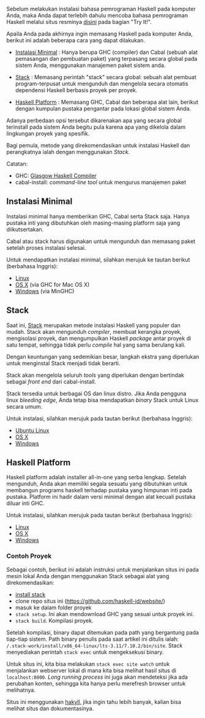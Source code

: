 Sebelum melakukan instalasi bahasa pemrograman Haskell pada komputer Anda, maka Anda dapat terlebih dahulu mencoba bahasa pemrograman Haskell melalui situs resminya [disini](http://haskell.org) pada bagian "Try It!".

Apaila Anda pada akhirnya ingin memasang Haskell pada komputer Anda, berikut ini adalah beberapa cara yang dapat dilakukan. 

- [Instalasi Minimal](#minimal) : Hanya berupa GHC (compiler) dan Cabal (sebuah alat pemasangan dan pembuatan paket) yang terpasang secara global pada sistem Anda, menggunakan manajemen paket sistem anda.

- [Stack](#stack) : Memasang perintah "stack" secara global: sebuah alat pembuat program-terpusat untuk mengunduh dan mengelola secara otomatis dependensi Haskell berbasis proyek per proyek.

- [Haskell Platform](#platform) : Memasang GHC, Cabal dan beberapa alat lain, berikut dengan kumpulan pustaka pengantar pada lokasi global sistem Anda.

Adanya perbedaan opsi tersebut dikarenakan apa yang secara global terinstall pada sistem Anda begitu pula karena apa yang dikelola dalam lingkungan proyek yang spesifik. 

Bagi pemula, metode yang direkomendasikan untuk instalasi Haskell dan perangkatnya ialah dengan menggunakan *Stack*.

Catatan:

* GHC: [Glasgow Haskell Compiler](https://www.haskell.org/ghc/)
* cabal-install: *command-line tool* untuk mengurus manajemen paket

## Instalasi Minimal <a name="minimal"></a>

Instalasi minimal hanya memberikan GHC, Cabal serta Stack saja. Hanya pustaka inti yang dibutuhkan oleh masing-masing platform saja yang diikutsertakan.

Cabal atau stack harus digunakan untuk mengunduh dan memasang paket setelah proses instalasi selesai.

Untuk mendapatkan instalasi minimal, silahkan merujuk ke tautan berikut (berbahasa Inggris):

- [Linux](http://haskell.org/downloads/linux)
- [OS X](https://ghcformacosx.github.io/) (via GHC for Mac OS X)
- [Windows](https://github.com/fpco/minghc#using-the-installer) (via MinGHC)

## Stack <a name="stack"></a>

Saat ini, [Stack](http://haskellstack.org/) merupakan metode instalasi Haskell yang populer dan mudah.
Stack akan mengunduh *compiler*, membuat kerangka proyek, mengisolasi proyek, dan mengumpulkan
Haskell *package* antar proyek di satu tempat, sehingga tidak perlu *compile* hal yang
sama berulang kali.

Dengan keuntungan yang sedemikian besar, langkah ekstra yang diperlukan untuk menginstal
Stack menjadi tidak berarti.

Stack akan mengelola seluruh *tools* yang diperlukan dengan bertindak sebagai *front end* dari
cabal-install.

Stack tersedia untuk berbagai OS dan linux distro. Jika Anda pengguna linux *bleeding edge*, Anda
tetap bisa mendapatkan *binary* Stack untuk Linux secara umum.

Untuk instalasi, silahkan merujuk pada tautan berikut (berbahasa Inggris):

- [Ubuntu Linux](http://docs.haskellstack.org/en/stable/install_and_upgrade/#ubuntu)
- [OS X](http://docs.haskellstack.org/en/stable/install_and_upgrade/#os-x)
- [Windows](http://docs.haskellstack.org/en/stable/install_and_upgrade/#windows)

## Haskell Platform <a name="platform"></a>

Haskell platform adalah installer all-in-one yang serba lengkap. Setelah mengunduh, Anda akan memiliki segala sesuatu yang dibutuhkan untuk membangun programs haskell terhadap pustaka yang himpunan inti pada pustaka. Platform ini hadir dalam versi minimal dengan alat kecuali pustaka diluar inti GHC.

Untuk instalasi, silahkan merujuk pada tautan berikut (berbahasa Inggris):

- [Linux](http://www.haskell.org/platform/linux.html)
- [OS X](http://www.haskell.org/platform/mac.html)
- [Windows](http://www.haskell.org/platform/windows.html)

### Contoh Proyek

Sebagai contoh, berikut ini adalah instruksi untuk menjalankan situs ini pada mesin lokal Anda dengan menggunakan Stack sebagai alat yang direkomendasikan:

- [install stack](http://docs.haskellstack.org/en/stable/README.html#how-to-install)
- clone repo situs ini (https://github.com/haskell-id/website/)
- masuk ke dalam folder proyek
- `stack setup`. Ini akan mendownload GHC yang sesuai untuk proyek ini.
- `stack build`. Kompilasi proyek.

Setelah kompilasi, binary dapat ditemukan pada path yang bergantung pada tiap-tiap sistem.
Path binary penulis pada saat artikel ini ditulis ialah: `/.stack-work/install/x86_64-linux/lts-3.11/7.10.2/bin/site`.
Stack menyediakan perintah `stack exec` untuk mengeksekusi binary.

Untuk situs ini, kita bisa melakukan `stack exec site watch` untuk menjalankan webserver lokal di mana kita
bisa melihat hasil situs di `localhost:8000`. *Long running process* ini juga akan mendeteksi jika
ada perubahan konten, sehingga kita hanya perlu merefresh browser untuk melihatnya.

Situs ini menggunakan [hakyll](https://jaspervdj.be/hakyll/), jika ingin tahu lebih banyak,
kalian bisa melihat situs dan dokumentasinya.


